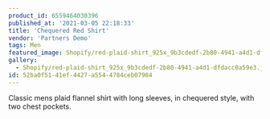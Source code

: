 ```yaml
---
product_id: 6559464030396
published_at: '2021-03-05 22:18:33'
title: 'Chequered Red Shirt'
vendor: 'Partners Demo'
tags: Men
featured_image: Shopify/red-plaid-shirt_925x_9b3cdedf-2b80-4941-a4d1-dfdacc0a59e3.jpg
gallery:
  - Shopify/red-plaid-shirt_925x_9b3cdedf-2b80-4941-a4d1-dfdacc0a59e3.jpg
id: 52ba0f51-41ef-4427-a554-4784ceb07984
---
```

<p>Classic mens plaid flannel shirt with long sleeves, in chequered style, with two chest pockets.</p>